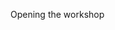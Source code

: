 <!--
.. title: Opening Talk
.. slug: opening-talk
.. date: 2022-12-12 13:00:00 UTC+01:00
.. tags: 
.. category: 
.. link: 
.. description: 
.. type: text
.. author: Jesper Dramsch
-->

Opening the workshop